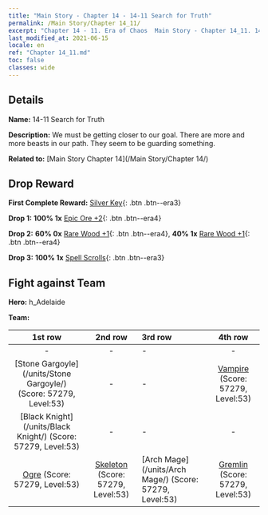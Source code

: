 ```yaml
---
title: "Main Story - Chapter 14 - 14-11 Search for Truth"
permalink: /Main Story/Chapter 14_11/
excerpt: "Chapter 14 - 11. Era of Chaos  Main Story - Chapter 14_11. 14-11 Search for Truth"
last_modified_at: 2021-06-15
locale: en
ref: "Chapter 14_11.md"
toc: false
classes: wide
---
```


## Details

 **Name:** 14-11 Search for Truth

 **Description:** We must be getting closer to our goal. There are more and more beasts in our path. They seem to be guarding something.

 **Related to:** [Main Story Chapter 14](/Main Story/Chapter 14/)

## Drop Reward

 **First Complete Reward:** [Silver Key](/Items/con_693/){: .btn .btn--era3}

 **Drop 1:** **100% 1x** [Epic Ore +2](/Items/mat_47/){: .btn .btn--era4}

 **Drop 2:** **60% 0x** [Rare Wood +1](/Items/mat_41/){: .btn .btn--era4}, **40% 1x** [Rare Wood +1](/Items/mat_41/){: .btn .btn--era4}

 **Drop 3:** **100% 1x** [Spell Scrolls](/Items/con_694/){: .btn .btn--era3}


## Fight against Team
 **Hero:** h_Adelaide

 **Team:**


  | 1st row | 2nd row | 3rd row | 4th row |
  |:----:|:----:|:----|:----:|
  | - | - | - | - |
  | [Stone Gargoyle](/units/Stone Gargoyle/) (Score: 57279, Level:53)  | - | - | [Vampire](/units/Vampire/) (Score: 57279, Level:53)  |
  | [Black Knight](/units/Black Knight/) (Score: 57279, Level:53)  | - | - | - |
  | [Ogre](/units/Ogre/) (Score: 57279, Level:53)  | [Skeleton](/units/Skeleton/) (Score: 57279, Level:53)  | [Arch Mage](/units/Arch Mage/) (Score: 57279, Level:53)  | [Gremlin](/units/Gremlin/) (Score: 57279, Level:53)  |


